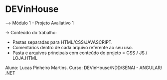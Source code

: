 # DEVinHouse


--> Módulo 1 - Projeto Avaliativo 1

-> Conteúdo do trabalho: 
* Pastas separadas para HTML/CSS/JAVASCRIPT.
* Comentários dentro de cada arquivo referente ao seu uso.
* Pasta e arquivos principais com conteúdo do projeto = CSS / JS / LOJA.HTML

Aluno: Lucas Pinheiro Martins.
Curso: DEVinHouse/NDD/SENAI - ANGULAR/ .NET
